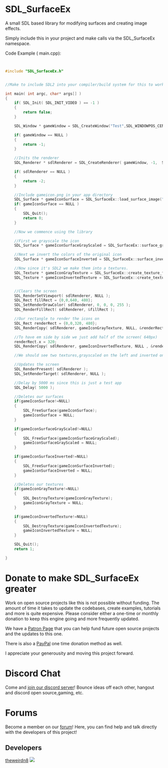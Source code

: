 # SDL_SurfaceEx
A small SDL based library for modifying surfaces and creating image effects.

Simply include this in your project and make calls via the SDL_SurfaceEx namespace.

Code Example ( main.cpp):

```cpp


#include "SDL_SurfaceEx.h"


//Make to include SDL2 into your compiler/build system for this to work.

int main( int argc, char* args[] )
{
	if( SDL_Init( SDL_INIT_VIDEO ) == -1 )
	{
        return false;
	}

	SDL_Window * gameWindow = SDL_CreateWindow("Test",SDL_WINDOWPOS_CENTERED,SDL_WINDOWPOS_CENTERED,640,480,SDL_WINDOW_SHOWN| SDL_WINDOW_RESIZABLE   );

	if( gameWindow == NULL )
	{
        return -1;
	}

	//Inits the renderer
	SDL_Renderer * sdlRenderer = SDL_CreateRenderer( gameWindow, -1,  SDL_RENDERER_ACCELERATED | SDL_RENDERER_TARGETTEXTURE );//  | SDL_RENDERER_PRESENTVSYNC );

	if( sdlRenderer == NULL )
	{
		return -2;
	}

	//Include gameicon.png in your app directory
	SDL_Surface * gameIconSurface = SDL_SurfaceEx::load_surface_image("gameicon.png");
	if( gameIconSurface == NULL )
	{
	    SDL_Quit();
        return 0;
    }

    //Now we commence using the library

    //First we grayscale the icon
    SDL_Surface * gameIconSurfaceGrayScaled = SDL_SurfaceEx::surface_grayscale(gameIconSurface);

    //Next we invert the colors of the original icon
    SDL_Surface * gameIconSurfaceInverted = SDL_SurfaceEx::surface_invert(gameIconSurface);

    //Now since it's SDL2 we make them into a textures.
    SDL_Texture * gameIconGrayTexture = SDL_SurfaceEx::create_texture_from_surface( sdlRenderer, gameIconSurfaceGrayScaled);
    SDL_Texture * gameIconInvertedTexture = SDL_SurfaceEx::create_texture_from_surface( sdlRenderer, gameIconSurfaceInverted);


    //Clears the screen
    SDL_RenderSetViewport( sdlRenderer, NULL );
    SDL_Rect fillRect = {0,0,640, 480};
    SDL_SetRenderDrawColor( sdlRenderer, 0, 0, 0, 255 );
    SDL_RenderFillRect( sdlRenderer, &fillRect );

    //Our rectangle to render the icons on
    SDL_Rect renderRect = {0,0,320, 480};
    SDL_RenderCopy( sdlRenderer, gameIconGrayTexture, NULL, &renderRect );

    //To have em side by side we just add half of the screen( 640px)
    renderRect.x = 320;
    SDL_RenderCopy( sdlRenderer, gameIconInvertedTexture, NULL , &renderRect );

    //We should see two textures,grayscaled on the left and inverted on the right

    //Updates the screen
    SDL_RenderPresent( sdlRenderer );
    SDL_SetRenderTarget( sdlRenderer, NULL );

    //Delay by 5000 ms since this is just a test app
    SDL_Delay( 5000 );

    //Deletes our surfaces
    if(gameIconSurface!=NULL)
    {
        SDL_FreeSurface(gameIconSurface);
        gameIconSurface = NULL;
    }

    if(gameIconSurfaceGrayScaled!=NULL)
    {
        SDL_FreeSurface(gameIconSurfaceGrayScaled);
        gameIconSurfaceGrayScaled = NULL;
    }

    if(gameIconSurfaceInverted!=NULL)
    {
        SDL_FreeSurface(gameIconSurfaceInverted);
        gameIconSurfaceInverted = NULL;
    }

    //Deletes our textures
    if(gameIconGrayTexture!=NULL)
    {
        SDL_DestroyTexture(gameIconGrayTexture);
        gameIconGrayTexture = NULL;
    }

    if(gameIconInvertedTexture!=NULL)
    {
        SDL_DestroyTexture(gameIconInvertedTexture);
        gameIconInvertedTexture = NULL;
    }

    SDL_Quit();
    return 1;

}

```

Donate to make SDL_SurfaceEx greater
=========================================
Work on open source projects like this is not possible without funding. The amount of time it takes to update the codebases, create examples, tutorials and more is quite expensive. Please consider either a one-time or monthly donation to keep this engine going and more frequently updated. 

We have a [Patron Page](https://www.patreon.com/pawbyte?ty=h) that you can help fund future open source projects and the updates to this one.

There is also a [PayPal](http://gamepencil.pawbyte.com/donate/) one time donation method as well. 

I appreciate your generousity and moving this project forward. 



Discord Chat
======
Come and  [join our discord server](https://discord.gg/aNX3Fcx)!  Bounce ideas off each other, hangout and discord open source,gaming, etc.

Forums
======
Become a member on our [forum](http://community.pawbyte.com/)!  Here, you can find help and talk directly with the developers of this project!

Developers
----------
[theweirdn8](https://github.com/theweirdn8)
![](https://avatars0.githubusercontent.com/u/3193947?v=4&s=100)
